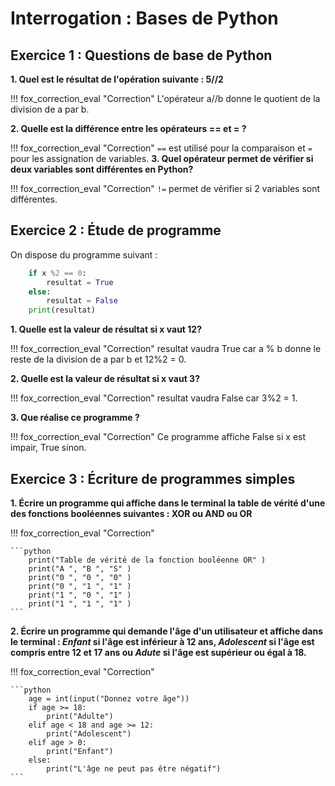# Interrogation : Bases de Python

## Exercice 1 : Questions de base de Python

**1. Quel est le résultat de l'opération suivante : 5//2**

!!! fox_correction_eval "Correction"
    L'opérateur a//b donne le quotient de la division de a par b.

**2. Quelle est la différence entre les opérateurs == et = ?**

!!! fox_correction_eval "Correction"
    `==` est utilisé pour la comparaison et `=` pour les assignation de variables.
**3. Quel opérateur permet de vérifier si deux variables sont différentes en Python?**

!!! fox_correction_eval "Correction"
    `!=` permet de vérifier si 2 variables sont différentes.

## Exercice 2 : Étude de programme

On dispose du programme suivant : 

```python
    if x %2 == 0:
        resultat = True
    else: 
        resultat = False
    print(resultat)
```
**1. Quelle est la valeur de résultat si x vaut 12?**

!!! fox_correction_eval "Correction"
    resultat vaudra True car a % b donne le reste de la division de a par b et 12%2 = 0.

**2. Quelle est la valeur de résultat si x vaut 3?**

!!! fox_correction_eval "Correction"
    resultat vaudra False car 3%2 = 1.

**3. Que réalise ce programme ?**

!!! fox_correction_eval "Correction"
    Ce programme affiche False si x est impair, True sinon.

## Exercice 3 : Écriture de programmes simples

**1. Écrire un programme qui affiche dans le terminal la table de vérité d'une des fonctions booléennes suivantes : XOR ou AND ou OR**

!!! fox_correction_eval "Correction"

    ```python
        print("Table de vérité de la fonction booléenne OR" )
        print("A ", "B ", "S" )
        print("0 ", "0 ", "0" )
        print("0 ", "1 ", "1" )
        print("1 ", "0 ", "1" )
        print("1 ", "1 ", "1" )
    ```

**2. Écrire un programme qui demande l'âge d'un utilisateur et affiche dans le terminal : *Enfant* si l'âge est inférieur à 12 ans, *Adolescent* si l'âge est compris entre 12 et 17 ans ou *Adute* si l'âge est supérieur ou égal à 18.**

!!! fox_correction_eval "Correction"

    ```python
        age = int(input("Donnez votre âge"))
        if age >= 18:
            print("Adulte")
        elif age < 18 and age >= 12:
            print("Adolescent")
        elif age > 0:
            print("Enfant")
        else:
            print("L'âge ne peut pas être négatif")
    ```